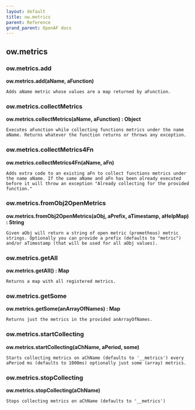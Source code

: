 ```yaml
---
layout: default
title: ow.metrics
parent: Reference
grand_parent: OpenAF docs
---
```



## ow.metrics

### ow.metrics.add

__ow.metrics.add(aName, aFunction)__

````
Adds aName metric whose values are a map returned by aFunction.
````
### ow.metrics.collectMetrics

__ow.metrics.collectMetrics(aName, aFunction) : Object__

````
Executes aFunction while collecting functions metrics under the name aName. Returns whatever the function returns or throws any exception.
````
### ow.metrics.collectMetrics4Fn

__ow.metrics.collectMetrics4Fn(aName, aFn)__

````
Adds extra code to an existing aFn to collect functions metrics under the name aName. If the same aName and aFn has been already executed before it will throw an exception "Already collecting for the provided function."
````
### ow.metrics.fromObj2OpenMetrics

__ow.metrics.fromObj2OpenMetrics(aObj, aPrefix, aTimestamp, aHelpMap) : String__

````
Given aObj will return a string of open metric (prometheus) metric strings. Optionally you can provide a prefix (defaults to "metric")  and/or aTimestamp (that will be used for all aObj values).
````
### ow.metrics.getAll

__ow.metrics.getAll() : Map__

````
Returns a map with all registered metrics.
````
### ow.metrics.getSome

__ow.metrics.getSome(anArrayOfNames) : Map__

````
Returns just the metrics in the provided anArrayOfNames.
````
### ow.metrics.startCollecting

__ow.metrics.startCollecting(aChName, aPeriod, some)__

````
Starts collecting metrics on aChName (defaults to '__metrics') every aPeriod ms (defaults to 1000ms) optionally just some (array) metrics.
````
### ow.metrics.stopCollecting

__ow.metrics.stopCollecting(aChName)__

````
Stops collecting metrics on aChName (defaults to '__metrics')
````
